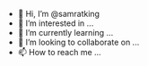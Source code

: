 - 👋 Hi, I’m @samratking
- 👀 I’m interested in ...
- 🌱 I’m currently learning ...
- 💞️ I’m looking to collaborate on ...
- 📫 How to reach me ...

<!---
samratking/samratking is a ✨ special ✨ repository because its `README.md` (this file) appears on your GitHub profile.
You can click the Preview link to take a look at your changes.
--->
